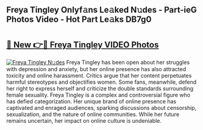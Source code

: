 ## Freya Tingley Onlyf𝚊ns Le𝚊ked N𝚞des - Part-ieG Photos Video - Hot Part Le𝚊ks DB7g0

# <h2><a href="http://ac36177.deff.icu/?id=Freya+Tingley">🔗 New 👉🔴 Freya Tingley VIDEO Photos</a></h2>

[![Freya Tingley N𝚞des](https://i.imgur.com/rIISA9y.gif)](http://ac36177.deff.icu/?id=Freya+Tingley)
Freya Tingley has been open about her struggles with depression and anxiety, but her online presence has also attracted toxicity and online harassment. Critics argue that her content perpetuates harmful stereotypes and objectifies women. Some fans, meanwhile, defend her right to express herself and criticize the double standards surrounding female sexuality. Freya Tingley is a complex and controversial figure who has defied categorization. Her unique brand of online presence has captivated and enraged audiences, sparking discussions about censorship, sexualization, and the nature of online communities. While her future remains uncertain, her impact on online culture is undeniable.

